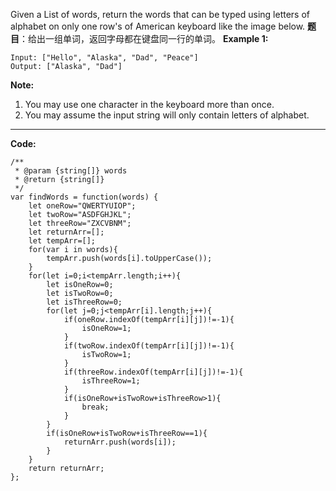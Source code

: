 Given a List of words, return the words that can be typed using letters of alphabet on only one row's of American keyboard like the image below.
**题目**：给出一组单词，返回字母都在键盘同一行的单词。
**Example 1:**

	Input: ["Hello", "Alaska", "Dad", "Peace"]
	Output: ["Alaska", "Dad"]
**Note:**
1. You may use one character in the keyboard more than once.
2. You may assume the input string will only contain letters of alphabet.

---
**Code:**

	/**
	 * @param {string[]} words
	 * @return {string[]}
	 */
	var findWords = function(words) {
	    let oneRow="QWERTYUIOP";
		let twoRow="ASDFGHJKL";
		let threeRow="ZXCVBNM";
		let returnArr=[];
		let tempArr=[];
		for(var i in words){
			tempArr.push(words[i].toUpperCase());
		}
		for(let i=0;i<tempArr.length;i++){
			let isOneRow=0;
			let isTwoRow=0;
			let isThreeRow=0;
			for(let j=0;j<tempArr[i].length;j++){
				if(oneRow.indexOf(tempArr[i][j])!=-1){
					isOneRow=1;
				}
				if(twoRow.indexOf(tempArr[i][j])!=-1){
					isTwoRow=1;
				}
				if(threeRow.indexOf(tempArr[i][j])!=-1){
					isThreeRow=1;
				}
				if(isOneRow+isTwoRow+isThreeRow>1){
					break;
				}
			}
			if(isOneRow+isTwoRow+isThreeRow==1){
				returnArr.push(words[i]);
			}
		}
		return returnArr;
	};










